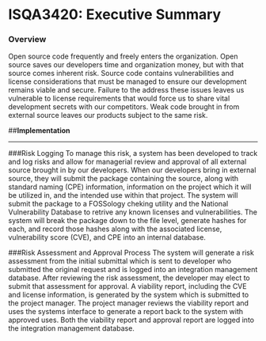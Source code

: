 # ISQA3420: Executive Summary

### Overview
Open source code frequently and freely enters the organization.  Open source saves our developers time and organization money, but with that source comes inherent risk. Source code contains vulnerabilities and license considerations that must be managed to ensure our development remains viable and secure. Failure to the address these issues leaves us vulnerable to license requirements that would force us to share vital development secrets with our competitors.  Weak code brought in from external source leaves our products subject to the same risk.

##**Implementation**
____________________
###Risk Logging
To manage this risk, a system has been developed to track and log risks and allow for managerial review and approval of all external source brought in by our developers. When our developers bring in external source, they will submit the package containing the source, along with standard naming (CPE) information, information on the project which it will be utilized in, and the intended use within that project. The system will submit the package to a FOSSology cheking utility and the National Vulnerability Database to retrive any known licenses and vulnerabilities.  The system will break the package down to the file level, generate hashes for each, and record those hashes along with the associated license, vulnerability score (CVE), and CPE into an internal database.

###Risk Assessment and Approval Process
The system will generate a risk assessment from the initial submittal which is sent to developer who submitted the original request and is logged into an integration management database. After reviewing the risk assessment, the developer may elect to submit that assessment for approval.  A viability report, including the CVE and license information, is generated by the system which is submitted to the project manager. The project manager reviews the viability report and uses the systems interface to generate a report back to the system with approved uses. Both the viability report and approval report are logged into the integration management database.  


